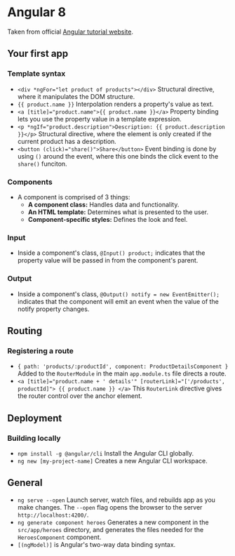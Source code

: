 # Angular 8

Taken from official [Angular tutorial website](https://angular.io/start).

## Your first app

### Template syntax

* `<div *ngFor="let product of products"></div>` Structural directive, where it manipulates the DOM structure.
* `{{ product.name }}` Interpolation renders a property's value as text.
* `<a [title]="product.name">{{ product.name }}</a>` Property binding lets you use the property value in a template expression.
* `<p *ngIf="product.description">Description: {{ product.description }}</p>` Structural directive, where the element is only created if the current product has a description.
* `<button (click)="share()">Share</button>` Event binding is done by using `()` around the event, where this one binds the click event to the `share()` funciton.

### Components

* A component is comprised of 3 things:
	* **A component class:** Handles data and functionality.
	* **An HTML template:** Determines what is presented to the user.
	* **Component-specific styles:** Defines the look and feel.

### Input

* Inside a component's class, `@Input() product;` indicates that the property value will be passed in from the component's parent.

### Output

* Inside a component's class, `@Output() notify = new EventEmitter();` indicates that the component will emit an event when the value of the notify property changes.

## Routing

### Registering a route

* `{ path: 'products/:productId', component: ProductDetailsComponent }` Added to the `RouterModule` in the main `app.module.ts` file directs a route.
* `<a [title]="product.name + ' details'" [routerLink]="['/products', productId]"> {{ product.name }} </a>` This `RouterLink` directive gives the router control over the anchor element.

## Deployment

### Building locally

* `npm install -g @angular/cli` Install the Angular CLI globally.
* `ng new [my-project-name]` Creates a new Angular CLI workspace.


## General

* `ng serve --open` Launch server, watch files, and rebuilds app as you make changes. The `--open` flag opens the browser to the server `http://localhost:4200/`.
* `ng generate component heroes` Generates a new component in the `src/app/heroes` directory, and generates the files needed for the `HeroesComponent` component.
* `[(ngModel)]` is Angular's two-way data binding syntax.
